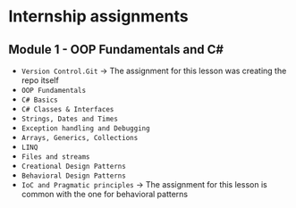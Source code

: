 # Internship assignments

## Module 1 - OOP Fundamentals and C#

- `Version Control.Git` -> The assignment for this lesson was creating the repo itself
- `OOP Fundamentals`
- `C# Basics`
- `C# Classes & Interfaces`
- `Strings, Dates and Times`
- `Exception handling and Debugging`
- `Arrays, Generics, Collections`
- `LINQ`
- `Files and streams`
- `Creational Design Patterns`
- `Behavioral Design Patterns`
- `IoC and Pragmatic principles` -> The assignment for this lesson is common with the one for behavioral patterns
